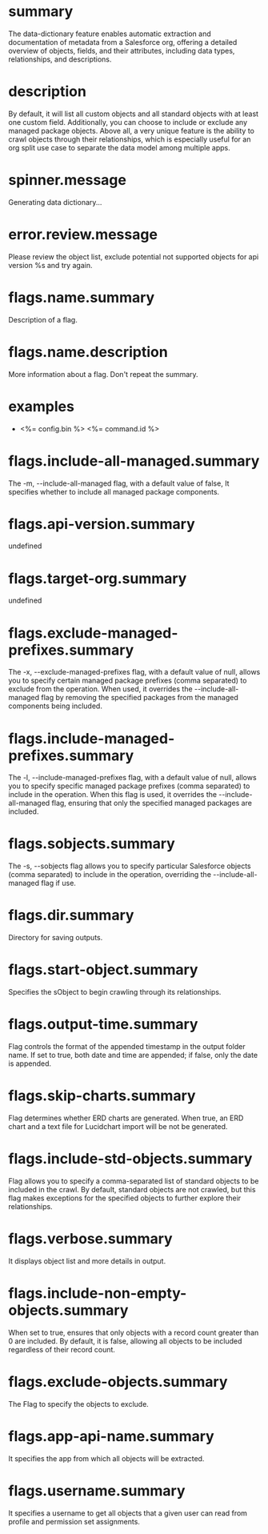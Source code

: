 # summary

The data-dictionary feature enables automatic extraction and documentation of metadata from a Salesforce org, offering a detailed overview of objects, fields, and their attributes, including data types, relationships, and descriptions.

# description

By default, it will list all custom objects and all standard objects with at least one custom field. Additionally, you can choose to include or exclude any managed package objects. Above all, a very unique feature is the ability to crawl objects through their relationships, which is especially useful for an org split use case to separate the data model among multiple apps.

# spinner.message

Generating data dictionary...

# error.review.message

Please review the object list, exclude potential not supported objects for api version %s and try again.

# flags.name.summary

Description of a flag.

# flags.name.description

More information about a flag. Don't repeat the summary.

# examples

- <%= config.bin %> <%= command.id %>

# flags.include-all-managed.summary

The -m, --include-all-managed flag, with a default value of false, It specifies whether to include all managed package components.

# flags.api-version.summary

undefined

# flags.target-org.summary

undefined

# flags.exclude-managed-prefixes.summary

The -x, --exclude-managed-prefixes flag, with a default value of null, allows you to specify certain managed package prefixes (comma separated) to exclude from the operation. When used, it overrides the --include-all-managed flag by removing the specified packages from the managed components being included.

# flags.include-managed-prefixes.summary

The -l, --include-managed-prefixes flag, with a default value of null, allows you to specify specific managed package prefixes (comma separated) to include in the operation. When this flag is used, it overrides the --include-all-managed flag, ensuring that only the specified managed packages are included.

# flags.sobjects.summary

The -s, --sobjects flag allows you to specify particular Salesforce objects (comma separated) to include in the operation, overriding the --include-all-managed flag if use.

# flags.dir.summary

Directory for saving outputs.

# flags.start-object.summary

Specifies the sObject to begin crawling through its relationships.

# flags.output-time.summary

Flag controls the format of the appended timestamp in the output folder name. If set to true, both date and time are appended; if false, only the date is appended.

# flags.skip-charts.summary

Flag determines whether ERD charts are generated. When true, an ERD chart and a text file for Lucidchart import will be not be generated.

# flags.include-std-objects.summary

Flag allows you to specify a comma-separated list of standard objects to be included in the crawl. By default, standard objects are not crawled, but this flag makes exceptions for the specified objects to further explore their relationships.

# flags.verbose.summary

It displays object list and more details in output.

# flags.include-non-empty-objects.summary

When set to true, ensures that only objects with a record count greater than 0 are included. By default, it is false, allowing all objects to be included regardless of their record count.

# flags.exclude-objects.summary

The Flag to specify the objects to exclude.

# flags.app-api-name.summary

It specifies the app from which all objects will be extracted.

# flags.username.summary

It specifies a username to get all objects that a given user can read from profile and permission set assignments.

